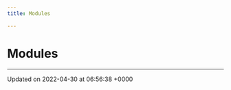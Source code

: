 ```yaml
---
title: Modules

---
```


# Modules







-------------------------------

Updated on 2022-04-30 at 06:56:38 +0000

